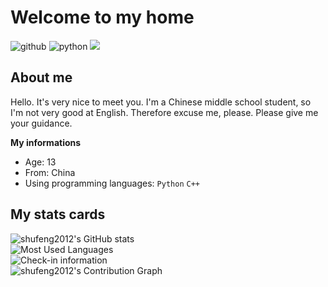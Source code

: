 # Welcome to my home
![github](https://img.shields.io/badge/github-shufeng2012-white?logo=github)
![python](https://img.shields.io/badge/python-3.13.5-blue?logo=python)
![](https://img.shields.io/badge/c-99?logo=c)
## About me
Hello. It's very nice to meet you. I'm a Chinese middle school student, so I'm not very good at English. Therefore excuse me, please. Please give me your guidance.

**My informations**
+ Age: 13
+ From: China
+ Using programming languages: `Python` `C++`

## My stats cards
![shufeng2012's GitHub stats](https://github-readme-stats.vercel.app/api?username=shufeng2012&theme=transparent)<br>
![Most Used Languages](https://github-readme-stats.vercel.app/api/top-langs/?username=shufeng2012&layout=compact&card_width=450&theme=transparent)<br>
![Check-in information](https://github-readme-streak-stats.herokuapp.com/?user=shufeng2012&card_width=450&theme=transparent)<br>
![shufeng2012's Contribution Graph](https://github-readme-activity-graph.vercel.app/graph?username=shufeng2012&theme=tokyo-night)<br>


